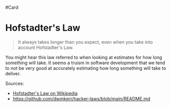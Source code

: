 #Card 
# Hofstadter's Law


> It always takes longer than you expect, even when you take into account Hofstadter's Law.


You might hear this law referred to when looking at estimates for how long something will take. It seems a truism in software development that we tend to not be very good at accurately estimating how long something will take to deliver.


Sources:
- [Hofstadter's Law on Wikipedia](https://en.wikipedia.org/wiki/Hofstadter%27s_law)
- https://github.com/dwmkerr/hacker-laws/blob/main/README.md